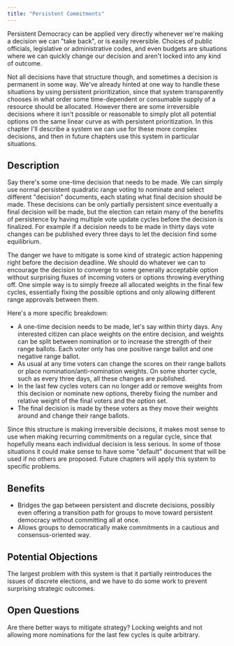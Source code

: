 ```yaml
---
title: "Persistent Commitments"
---
```


Persistent Democracy can be applied very directly whenever we're making a decision we can "take back", or is easily reversible. Choices of public officials, legislative or administrative codes, and even budgets are situations where we can quickly change our decision and aren't locked into any kind of outcome.

Not all decisions have that structure though, and sometimes a decision is permanent in some way. We've already hinted at one way to handle these situations by using persistent prioritization, since that system transparently chooses in what order some time-dependent or consumable supply of a resource should be allocated. However there are some irreversible decisions where it isn't possible or reasonable to simply plot all potential options on the same linear curve as with persistent prioritization. In this chapter I'll describe a system we can use for these more complex decisions, and then in future chapters use this system in particular situations.

## Description

Say there's some one-time decision that needs to be made. We can simply use normal persistent quadratic range voting to nominate and select different "decision" documents, each stating what final decision should be made. These decisions can be only partially persistent since eventually a final decision will be made, but the election can retain many of the benefits of persistence by having multiple vote update cycles before the decision is finalized. For example if a decision needs to be made in thirty days vote changes can be published every three days to let the decision find some equilibrium.

The danger we have to mitigate is some kind of strategic action happening right before the decision deadline. We should do whatever we can to encourage the decision to converge to some generally acceptable option without surprising fluxes of incoming voters or options throwing everything off. One simple way is to simply freeze all allocated weights in the final few cycles, essentially fixing the possible options and only allowing different range approvals between them.

Here's a more specific breakdown:

- A one-time decision needs to be made, let's say within thirty days. Any interested citizen can place weights on the entire decision, and weights can be split between nomination or to increase the strength of their range ballots. Each voter only has one positive range ballot and one negative range ballot.
- As usual at any time voters can change the scores on their range ballots or place nomination/anti-nomination weights. On some shorter cycle, such as every three days, all these changes are published.
- In the last few cycles voters can no longer add or remove weights from this decision or nominate new options, thereby fixing the number and relative weight of the final voters and the option set.
- The final decision is made by these voters as they move their weights around and change their range ballots.

Since this structure is making irreversible decisions, it makes most sense to use when making recurring commitments on a regular cycle, since that hopefully means each individual decision is less serious. In some of those situations it could make sense to have some "default" document that will be used if no others are proposed. Future chapters will apply this system to specific problems.

## Benefits

- Bridges the gap between persistent and discrete decisions, possibly even offering a transition path for groups to move toward persistent democracy without committing all at once.
- Allows groups to democratically make commitments in a cautious and consensus-oriented way.

## Potential Objections

The largest problem with this system is that it partially reintroduces the issues of discrete elections, and we have to do some work to prevent surprising strategic outcomes.

## Open Questions

Are there better ways to mitigate strategy? Locking weights and not allowing more nominations for the last few cycles is quite arbitrary.
